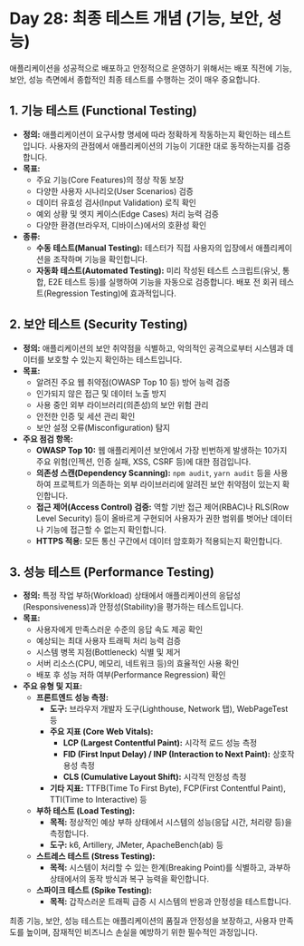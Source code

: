# Day 28: 최종 테스트 개념 (기능, 보안, 성능)

애플리케이션을 성공적으로 배포하고 안정적으로 운영하기 위해서는 배포 직전에 기능, 보안, 성능 측면에서 종합적인 최종 테스트를 수행하는 것이 매우 중요합니다.

## 1. 기능 테스트 (Functional Testing)

-   **정의:** 애플리케이션이 요구사항 명세에 따라 정확하게 작동하는지 확인하는 테스트입니다. 사용자의 관점에서 애플리케이션의 기능이 기대한 대로 동작하는지를 검증합니다.
-   **목표:**
    -   주요 기능(Core Features)의 정상 작동 보장
    -   다양한 사용자 시나리오(User Scenarios) 검증
    -   데이터 유효성 검사(Input Validation) 로직 확인
    -   예외 상황 및 엣지 케이스(Edge Cases) 처리 능력 검증
    -   다양한 환경(브라우저, 디바이스)에서의 호환성 확인
-   **종류:**
    -   **수동 테스트(Manual Testing):** 테스터가 직접 사용자의 입장에서 애플리케이션을 조작하며 기능을 확인합니다.
    -   **자동화 테스트(Automated Testing):** 미리 작성된 테스트 스크립트(유닛, 통합, E2E 테스트 등)를 실행하여 기능을 자동으로 검증합니다. 배포 전 회귀 테스트(Regression Testing)에 효과적입니다.

## 2. 보안 테스트 (Security Testing)

-   **정의:** 애플리케이션의 보안 취약점을 식별하고, 악의적인 공격으로부터 시스템과 데이터를 보호할 수 있는지 확인하는 테스트입니다.
-   **목표:**
    -   알려진 주요 웹 취약점(OWASP Top 10 등) 방어 능력 검증
    -   인가되지 않은 접근 및 데이터 노출 방지
    -   사용 중인 외부 라이브러리(의존성)의 보안 위험 관리
    -   안전한 인증 및 세션 관리 확인
    -   보안 설정 오류(Misconfiguration) 탐지
-   **주요 점검 항목:**
    -   **OWASP Top 10:** 웹 애플리케이션 보안에서 가장 빈번하게 발생하는 10가지 주요 위험(인젝션, 인증 실패, XSS, CSRF 등)에 대한 점검입니다.
    -   **의존성 스캔(Dependency Scanning):** `npm audit`, `yarn audit` 등을 사용하여 프로젝트가 의존하는 외부 라이브러리에 알려진 보안 취약점이 있는지 확인합니다.
    -   **접근 제어(Access Control) 검증:** 역할 기반 접근 제어(RBAC)나 RLS(Row Level Security) 등이 올바르게 구현되어 사용자가 권한 범위를 벗어난 데이터나 기능에 접근할 수 없는지 확인합니다.
    -   **HTTPS 적용:** 모든 통신 구간에서 데이터 암호화가 적용되는지 확인합니다.

## 3. 성능 테스트 (Performance Testing)

-   **정의:** 특정 작업 부하(Workload) 상태에서 애플리케이션의 응답성(Responsiveness)과 안정성(Stability)을 평가하는 테스트입니다.
-   **목표:**
    -   사용자에게 만족스러운 수준의 응답 속도 제공 확인
    -   예상되는 최대 사용자 트래픽 처리 능력 검증
    -   시스템 병목 지점(Bottleneck) 식별 및 제거
    -   서버 리소스(CPU, 메모리, 네트워크 등)의 효율적인 사용 확인
    -   배포 후 성능 저하 여부(Performance Regression) 확인
-   **주요 유형 및 지표:**
    -   **프론트엔드 성능 측정:**
        -   **도구:** 브라우저 개발자 도구(Lighthouse, Network 탭), WebPageTest 등
        -   **주요 지표 (Core Web Vitals):**
            -   **LCP (Largest Contentful Paint):** 시각적 로드 성능 측정
            -   **FID (First Input Delay) / INP (Interaction to Next Paint):** 상호작용성 측정
            -   **CLS (Cumulative Layout Shift):** 시각적 안정성 측정
        -   **기타 지표:** TTFB(Time To First Byte), FCP(First Contentful Paint), TTI(Time to Interactive) 등
    -   **부하 테스트 (Load Testing):**
        -   **목적:** 정상적인 예상 부하 상태에서 시스템의 성능(응답 시간, 처리량 등)을 측정합니다.
        -   **도구:** k6, Artillery, JMeter, ApacheBench(ab) 등
    -   **스트레스 테스트 (Stress Testing):**
        -   **목적:** 시스템이 처리할 수 있는 한계(Breaking Point)를 식별하고, 과부하 상태에서의 동작 방식과 복구 능력을 확인합니다.
    -   **스파이크 테스트 (Spike Testing):**
        -   **목적:** 갑작스러운 트래픽 급증 시 시스템의 반응과 안정성을 테스트합니다.

최종 기능, 보안, 성능 테스트는 애플리케이션의 품질과 안정성을 보장하고, 사용자 만족도를 높이며, 잠재적인 비즈니스 손실을 예방하기 위한 필수적인 과정입니다. 